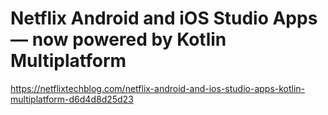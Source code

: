 # Netflix Android and iOS Studio Apps — now powered by Kotlin Multiplatform
https://netflixtechblog.com/netflix-android-and-ios-studio-apps-kotlin-multiplatform-d6d4d8d25d23
